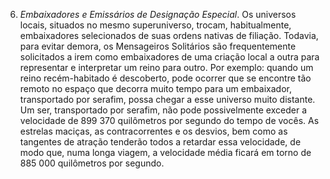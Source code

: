 6. *Embaixadores e Emissários de Designação Especial*. Os universos locais, situados no mesmo superuniverso, trocam, habitualmente, embaixadores selecionados de suas ordens nativas de filiação. Todavia, para evitar demora, os Mensageiros Solitários são frequentemente solicitados a irem como embaixadores de uma criação local a outra para representar e interpretar um reino para outro. Por exemplo: quando um reino recém-habitado é descoberto, pode ocorrer que se encontre tão remoto no espaço que decorra muito tempo para um embaixador, transportado por serafim, possa chegar a esse universo muito distante. Um ser, transportado por serafim, não pode possivelmente exceder a velocidade de 899 370 quilômetros por segundo do tempo de vocês. As estrelas maciças, as contracorrentes e os desvios, bem como as tangentes de atração tenderão todos a retardar essa velocidade, de modo que, numa longa viagem, a velocidade média ficará em torno de 885 000 quilômetros por segundo.